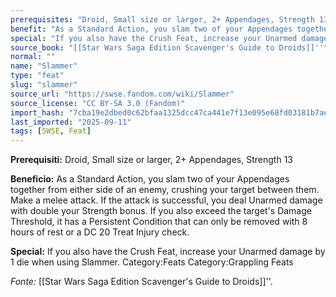 ```yaml
---
prerequisites: "Droid, Small size or larger, 2+ Appendages, Strength 13"
benefit: "As a Standard Action, you slam two of your Appendages together from either side of an enemy, crushing your target between them. Make a melee attack. If the attack is successful, you deal Unarmed damage with double your Strength bonus. If you also exceed the target's Damage Threshold, it has a Persistent Condition that can only be removed with 8 hours of rest or a DC 20 Treat Injury check."
special: "If you also have the Crush Feat, increase your Unarmed damage by 1 die when using Slammer. Category:Feats Category:Grappling Feats"
source_book: "[[Star Wars Saga Edition Scavenger's Guide to Droids]]''"
normal: ""
name: "Slammer"
type: "feat"
slug: "slammer"
source_url: "https://swse.fandom.com/wiki/Slammer"
source_license: "CC BY-SA 3.0 (Fandom)"
import_hash: "7cba19e2dbed0c62bfaa1325dcc47ca441e7f13e095e68fd03181b7ae1db9b52"
last_imported: "2025-09-11"
tags: [SWSE, Feat]
---
```

**Prerequisiti:** Droid, Small size or larger, 2+ Appendages, Strength 13

**Beneficio:** As a Standard Action, you slam two of your Appendages together from either side of an enemy, crushing your target between them. Make a melee attack. If the attack is successful, you deal Unarmed damage with double your Strength bonus. If you also exceed the target's Damage Threshold, it has a Persistent Condition that can only be removed with 8 hours of rest or a DC 20 Treat Injury check.

**Special:** If you also have the Crush Feat, increase your Unarmed damage by 1 die when using Slammer. Category:Feats Category:Grappling Feats

*Fonte:* [[Star Wars Saga Edition Scavenger's Guide to Droids]]''.
